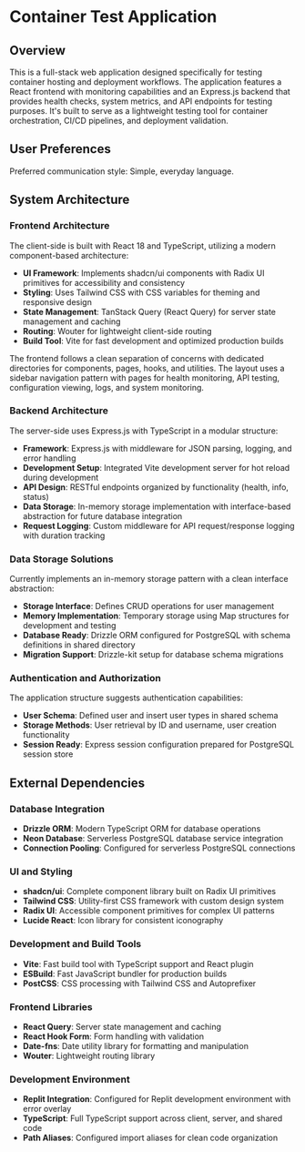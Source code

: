 # Container Test Application

## Overview

This is a full-stack web application designed specifically for testing container hosting and deployment workflows. The application features a React frontend with monitoring capabilities and an Express.js backend that provides health checks, system metrics, and API endpoints for testing purposes. It's built to serve as a lightweight testing tool for container orchestration, CI/CD pipelines, and deployment validation.

## User Preferences

Preferred communication style: Simple, everyday language.

## System Architecture

### Frontend Architecture
The client-side is built with React 18 and TypeScript, utilizing a modern component-based architecture:
- **UI Framework**: Implements shadcn/ui components with Radix UI primitives for accessibility and consistency
- **Styling**: Uses Tailwind CSS with CSS variables for theming and responsive design
- **State Management**: TanStack Query (React Query) for server state management and caching
- **Routing**: Wouter for lightweight client-side routing
- **Build Tool**: Vite for fast development and optimized production builds

The frontend follows a clean separation of concerns with dedicated directories for components, pages, hooks, and utilities. The layout uses a sidebar navigation pattern with pages for health monitoring, API testing, configuration viewing, logs, and system monitoring.

### Backend Architecture
The server-side uses Express.js with TypeScript in a modular structure:
- **Framework**: Express.js with middleware for JSON parsing, logging, and error handling
- **Development Setup**: Integrated Vite development server for hot reload during development
- **API Design**: RESTful endpoints organized by functionality (health, info, status)
- **Data Storage**: In-memory storage implementation with interface-based abstraction for future database integration
- **Request Logging**: Custom middleware for API request/response logging with duration tracking

### Data Storage Solutions
Currently implements an in-memory storage pattern with a clean interface abstraction:
- **Storage Interface**: Defines CRUD operations for user management
- **Memory Implementation**: Temporary storage using Map structures for development and testing
- **Database Ready**: Drizzle ORM configured for PostgreSQL with schema definitions in shared directory
- **Migration Support**: Drizzle-kit setup for database schema migrations

### Authentication and Authorization
The application structure suggests authentication capabilities:
- **User Schema**: Defined user and insert user types in shared schema
- **Storage Methods**: User retrieval by ID and username, user creation functionality
- **Session Ready**: Express session configuration prepared for PostgreSQL session store

## External Dependencies

### Database Integration
- **Drizzle ORM**: Modern TypeScript ORM for database operations
- **Neon Database**: Serverless PostgreSQL database service integration
- **Connection Pooling**: Configured for serverless PostgreSQL connections

### UI and Styling
- **shadcn/ui**: Complete component library built on Radix UI primitives
- **Tailwind CSS**: Utility-first CSS framework with custom design system
- **Radix UI**: Accessible component primitives for complex UI patterns
- **Lucide React**: Icon library for consistent iconography

### Development and Build Tools
- **Vite**: Fast build tool with TypeScript support and React plugin
- **ESBuild**: Fast JavaScript bundler for production builds
- **PostCSS**: CSS processing with Tailwind CSS and Autoprefixer

### Frontend Libraries
- **React Query**: Server state management and caching
- **React Hook Form**: Form handling with validation
- **Date-fns**: Date utility library for formatting and manipulation
- **Wouter**: Lightweight routing library

### Development Environment
- **Replit Integration**: Configured for Replit development environment with error overlay
- **TypeScript**: Full TypeScript support across client, server, and shared code
- **Path Aliases**: Configured import aliases for clean code organization
